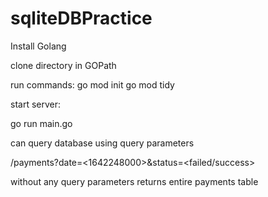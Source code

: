 # sqliteDBPractice

Install Golang 

clone directory in GOPath

run commands:
go mod init 
go mod tidy 

start server: 

go run main.go 

can query database using query parameters 

/payments?date=<1642248000>&status=<failed/success>

without any query parameters returns entire payments table
